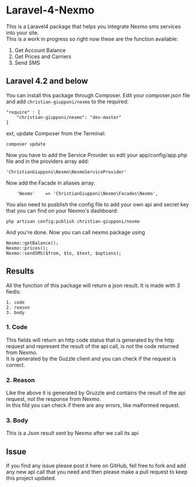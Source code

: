 Laravel-4-Nexmo
===============

This is a Laravel4 package that helps you integrate Nexmo sms services into your site.  
This is a work in progress so right now these are the function available:

1. Get Account Balance
2. Get Prices and Carriers
3. Send SMS

## Laravel 4.2 and below
You can install this package through Composer. Edit your composer.json file and add `christian-giupponi/nexmo` to the required:

    "require" : {
        "christian-giupponi/nexmo": "dev-master"
    }

ext, update Composer from the Terminal:

    composer update
    
Now you have to add the Service Provider so edit your app/config/app.php file and in the providers array add:

    'ChristianGiupponi\Nexmo\NexmoServiceProvider'
    
Now add the Facade in aliases array:

        'Nexmo'    => 'ChristianGiupponi\Nexmo\Facades\Nexmo',
        
You also need to pusblish the config file to add your own api and secret key that you can find on your Nexmo's dashboard:

    php artisan config:publish christian-giupponi/nexmo

And you're done. Now you can call nexmo package using 

    Nexmo::getBalance();
    Nexmo::prices();
    Nexmo::sendSMS($from, $to, $text, $options);
    
## Results
All the function of this package will return a json result. It is made with 3 fiedls:

    1. code
    2. reason
    3. body
    
### 1. Code
This fields will return an http code status that is generated by the http request and represent the result of the api call, is not the code returned from Nexmo.  
It is generated by the Guzzle client and you can check if the request is correct.

### 2. Reason
Like the above it is generated by Gruzzle and contains the result of the api request, not the response from Nexmo.  
In this fild you can check if there are any errors, like malformed request.

### 3. Body
This is a Json result sent by Nexmo after we call its api

## Issue
If you find any issue please post it here on GitHub, fell free to fork and add any new api call that you need and then please make a pull request to keep this project updated.
